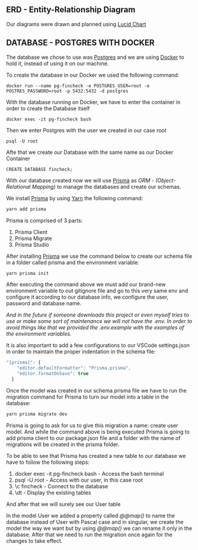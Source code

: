 ## ERD - Entity-Relationship Diagram

Our diagrams were drawn and planned using [Lucid Chart](https://www.lucidchart.com/)

## DATABASE - POSTGRES WITH DOCKER

The database we chose to use was [Postgres](https://www.postgresql.org/) and we are using [Docker](https://www.docker.com/) to hold it, instead of using it on our machine.

To create the database in our Docker we used the following command:

```docker
docker run --name pg-fincheck -e POSTGRES_USER=root -e POSTRES_PASSWORD=root -p 5432:5432 -d postgres
```
With the database running on Docker, we have to enter the container in order to create the Database itself

```docker
docker exec -it pg-fincheck bash
```

Then we enter Postgres with the user we created in our case root

```docker
psql -U root
```

Afte that we create our Database with the same name as our Docker Container

```docker
CREATE DATABASE fincheck;
```

With our database created now we will use [Prisma](https://www.prisma.io/) as *ORM - (Object-Relational Mapping)*  to manage the databases and create our schemas. 

We install [Prisma](https://www.prisma.io/) by using [Yarn](https://yarnpkg.com/) the following command:

```javascript
yarn add prisma
```

Prisma is comprised of 3 parts:

1. Prisma Client
2. Prisma Migrate
3. Prisma Studio

After installing [Prisma](https://www.prisma.io/) we use the command below to create our schema file in a folder called prisma and the environment variable:

```javascript
yarn prisma init
```

After executing the command above we must add our brand-new environment variable to out gitignore file and go to this very same env and configure it according to our database info, we configure the user, password and database name.

*And in the future if someone downloads this project or even myself tries to use or make some sort of maintenance we will not have the .env. In order to avoid things like that we provided the .env.example with the examples of the environment variables.*

It is also important to add a few configurations to our VSCode settings.json in order to maintain the proper indentation in the schema file:

```javascript
"[prisma]": {
    "editor.defaultFormatter": "Prisma.prisma",
    "editor.formatOnSave": true
  }
```

Once the model was created in our schema.prisma file we have to run the migration command for Prisma to turn our model into a table in the database:

```javascript
yarn prisma migrate dev
```

Prisma is going to ask for us to give this migration a name: create user model. And while the command above is being executed Prisma is going to add prisma client to our package.json file and a folder with the name of migrations will be created in the prisma folder.

To be able to see that Prisma has created a new table to our database we have to follow the following steps:

1. docker exec -it pg-fincheck bash - Access the bash terminal
2. psql -U root - Access with our user, in this case root
3. \c fincheck - Connect to the database
4. \dt - Display the existing tables

And after that we will surely see our User table

In the model User we added a property called *@@map()* to name the database instead of User with Pascal case and in singular, we create the model the way we want but by using *@@map()* we can rename it only in the database. After that we need to run the migration once again for the changes to take effect.